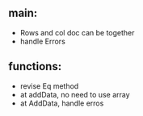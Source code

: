 ## main:
- Rows and col doc can be together
- handle Errors

## functions:
- revise Eq method
- at addData, no need to use array
- at AddData, handle erros